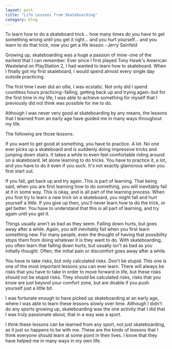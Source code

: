 ```yaml
---
layout: post
title: "Life Lessons from Skateboarding"
category: blog
---
```


To learn how to do a skateboard trick… how many times do you have to get something wrong until you get it right… and you hurt yourself… and you learn to do that trick, now you get a life lesson. - Jerry Seinfeld

Growing up, skateboarding was a huge a passion of mine - one of the earliest that I can remember. Ever since I first played Tony Hawk's American Wasteland on PlayStation 2, I had wanted to learn how to skateboard. When I finally got my first skateboard, I would spend almost every single day outside practicing. 

The first time I ever did an ollie, I was ecstatic. Not only did I spend countless hours practicing - falling, getting back up and trying again - but for the first time in my life, I was able to achieve something for myself that I previously did not think was possible for me to do.

Although I was never very good at skateboarding by any means, the lessons that I learned from an early age have guided me in many ways throughout my life. 

The following are those lessons.

If you want to get good at something, you have to practice. A lot.
No one ever picks up a skateboard and is suddenly doing impressive tricks and jumping down stairs. It takes a while to even feel comfortable riding around on a skateboard, let alone learning to do tricks. You have to practice it, a lot, and you have to do it even if you suck. It's not exactly glamorous when you first start out.

If you fall, get back up and try again. This is part of learning.
That being said, when you are first learning how to do something, you will inevitably fail at it in some way. This is okay, and is all part of the learning process. When you first try to learn a new trick on a skateboard, you might fall and hurt yourself a little. If you give up then, you'll never learn how to do the trick, or get better. You have to understand that this is all part of learning, and try again until you get it. 

Things usually aren't as bad as they seem. Falling down hurts, but goes away after a while.
Again, you will inevitably fail when you first learn something new. For many people, even the thought of having that possibility stops them from doing whatever it is they want to do. With skateboarding, you often learn that falling down hurts, but usually isn't as bad as you initially thought. Often, the initial pain or discomfort goes away after a while.

You have to take risks, but only calculated risks. Don't be stupid.
This one is one of the most important lessons you can ever learn. There will always be risks that you have to take in order to move forward in life, but these risks should not be stupid risks. They should be calculated risks, risks that you know are just beyond your comfort zone, but are doable if you push yourself just a little bit.

I was fortunate enough to have picked up skateboarding at an early age, where I was able to learn these lessons slowly over time. Although I didn't do any sports growing up, skateboarding was the one activity that I did that I was truly passionate about, that in a way was a sport. 

I think these lessons can be learned from  any sport, not just skateboarding, as it just so happens to be with me. These are the kinds of lessons that I think everyone should learn at some point in their lives. I know that they have helped me in many ways in my own life.
